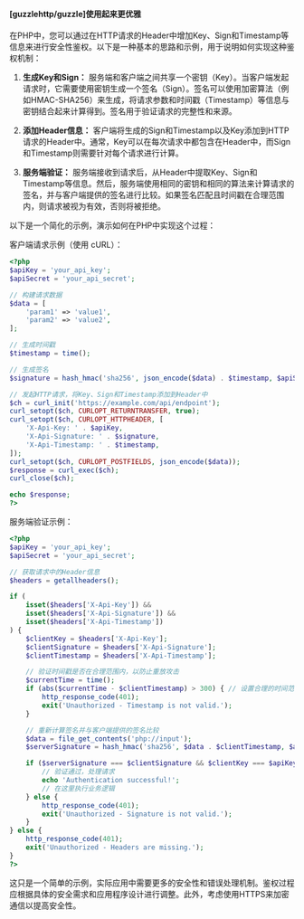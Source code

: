 #### [guzzlehttp/guzzle]使用起来更优雅

在PHP中，您可以通过在HTTP请求的Header中增加Key、Sign和Timestamp等信息来进行安全性鉴权。以下是一种基本的思路和示例，用于说明如何实现这种鉴权机制：

1. **生成Key和Sign：** 服务端和客户端之间共享一个密钥（Key）。当客户端发起请求时，它需要使用密钥生成一个签名（Sign）。签名可以使用加密算法（例如HMAC-SHA256）来生成，将请求参数和时间戳（Timestamp）等信息与密钥结合起来计算得到。签名用于验证请求的完整性和来源。

2. **添加Header信息：** 客户端将生成的Sign和Timestamp以及Key添加到HTTP请求的Header中。通常，Key可以在每次请求中都包含在Header中，而Sign和Timestamp则需要针对每个请求进行计算。

3. **服务端验证：** 服务端接收到请求后，从Header中提取Key、Sign和Timestamp等信息。然后，服务端使用相同的密钥和相同的算法来计算请求的签名，并与客户端提供的签名进行比较。如果签名匹配且时间戳在合理范围内，则请求被视为有效，否则将被拒绝。

以下是一个简化的示例，演示如何在PHP中实现这个过程：

客户端请求示例（使用 cURL）：

```php
<?php
$apiKey = 'your_api_key';
$apiSecret = 'your_api_secret';

// 构建请求数据
$data = [
    'param1' => 'value1',
    'param2' => 'value2',
];

// 生成时间戳
$timestamp = time();

// 生成签名
$signature = hash_hmac('sha256', json_encode($data) . $timestamp, $apiSecret);

// 发起HTTP请求，将Key、Sign和Timestamp添加到Header中
$ch = curl_init('https://example.com/api/endpoint');
curl_setopt($ch, CURLOPT_RETURNTRANSFER, true);
curl_setopt($ch, CURLOPT_HTTPHEADER, [
    'X-Api-Key: ' . $apiKey,
    'X-Api-Signature: ' . $signature,
    'X-Api-Timestamp: ' . $timestamp,
]);
curl_setopt($ch, CURLOPT_POSTFIELDS, json_encode($data));
$response = curl_exec($ch);
curl_close($ch);

echo $response;
?>
```

服务端验证示例：

```php
<?php
$apiKey = 'your_api_key';
$apiSecret = 'your_api_secret';

// 获取请求中的Header信息
$headers = getallheaders();

if (
    isset($headers['X-Api-Key']) && 
    isset($headers['X-Api-Signature']) && 
    isset($headers['X-Api-Timestamp'])
) {
    $clientKey = $headers['X-Api-Key'];
    $clientSignature = $headers['X-Api-Signature'];
    $clientTimestamp = $headers['X-Api-Timestamp'];

    // 验证时间戳是否在合理范围内，以防止重放攻击
    $currentTime = time();
    if (abs($currentTime - $clientTimestamp) > 300) { // 设置合理的时间范围
        http_response_code(401);
        exit('Unauthorized - Timestamp is not valid.');
    }

    // 重新计算签名并与客户端提供的签名比较
    $data = file_get_contents('php://input');
    $serverSignature = hash_hmac('sha256', $data . $clientTimestamp, $apiSecret);

    if ($serverSignature === $clientSignature && $clientKey === $apiKey) {
        // 验证通过，处理请求
        echo 'Authentication successful!';
        // 在这里执行业务逻辑
    } else {
        http_response_code(401);
        exit('Unauthorized - Signature is not valid.');
    }
} else {
    http_response_code(401);
    exit('Unauthorized - Headers are missing.');
}
?>
```

这只是一个简单的示例，实际应用中需要更多的安全性和错误处理机制。鉴权过程应根据具体的安全需求和应用程序设计进行调整。此外，考虑使用HTTPS来加密通信以提高安全性。
